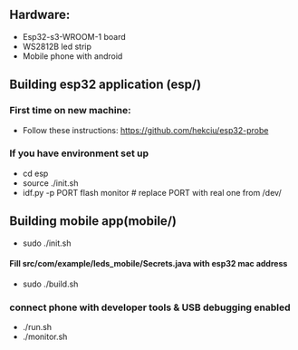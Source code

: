 ## Hardware:
- Esp32-s3-WROOM-1 board
- WS2812B led strip
- Mobile phone with android

## Building esp32 application (esp/)
### First time on new machine:
- Follow these instructions: https://github.com/hekciu/esp32-probe

### If you have environment set up
- cd esp
- source ./init.sh
- idf.py -p PORT flash monitor # replace PORT with real one from /dev/

## Building mobile app(mobile/)
- sudo ./init.sh
#### Fill src/com/example/leds_mobile/Secrets.java with esp32 mac address
- sudo ./build.sh
### connect phone with developer tools & USB debugging enabled
- ./run.sh
- ./monitor.sh
